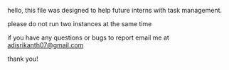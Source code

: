 hello, this file was designed to help future interns with 
task management.

please do not run two instances at the same time

if you have any questions or bugs to report
email me at adisrikanth07@gmail.com

thank you!
